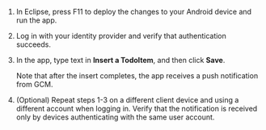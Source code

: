 ﻿
1. In Eclipse, press F11 to deploy the changes to your Android device and run the app.

2. Log in with your identity provider and verify that authentication succeeds. 

3. In the app, type text in **Insert a TodoItem**, and then click **Save**.

   	Note that after the insert completes, the app receives a push notification from GCM.

4. (Optional) Repeat steps 1-3 on a different client device and using a different account when logging in. Verify that the notification is received only by devices authenticating with the same user account. 
